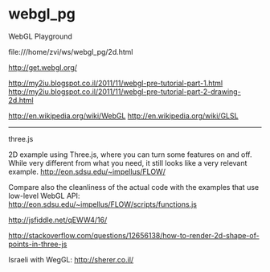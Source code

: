 webgl_pg
========

WebGL Playground

file:///home/zvi/ws/webgl_pg/2d.html

http://get.webgl.org/



http://my2iu.blogspot.co.il/2011/11/webgl-pre-tutorial-part-1.html
http://my2iu.blogspot.co.il/2011/11/webgl-pre-tutorial-part-2-drawing-2d.html

http://en.wikipedia.org/wiki/WebGL
http://en.wikipedia.org/wiki/GLSL

------------------------------------

three.js

2D example using Three.js, where you can turn some features on and off.
While very different from what you need, it still looks like a very relevant example.
http://eon.sdsu.edu/~impellus/FLOW/

Compare also the cleanliness of the actual code with the examples that use low-level WebGL API:
http://eon.sdsu.edu/~impellus/FLOW/scripts/functions.js


http://jsfiddle.net/qEWW4/16/

http://stackoverflow.com/questions/12656138/how-to-render-2d-shape-of-points-in-three-js

Israeli with WegGL:
http://sherer.co.il/
